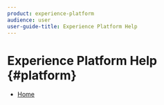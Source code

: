```yaml
---
product: experience-platform
audience: user
user-guide-title: Experience Platform Help
---
```


# Experience Platform Help {#platform}

+ [Home](home.md)
